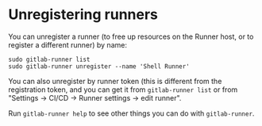 # Unregistering runners

You can unregister a runner (to free up resources on the Runner host, or to register a different runner) by name:

```
sudo gitlab-runner list
sudo gitlab-runner unregister --name 'Shell Runner'
```

You can also unregister by runner token (this is different from the
registration token, and you can get it from `gitlab-runner list` or from
"Settings -> CI/CD -> Runner settings -> edit runner".

Run `gitlab-runner help` to see other things you can do with `gitlab-runner`.
